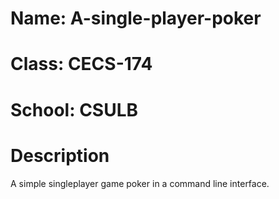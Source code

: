 # Name: A-single-player-poker
# Class: CECS-174
# School: CSULB
# Description 
A simple singleplayer game poker in a command line interface.

